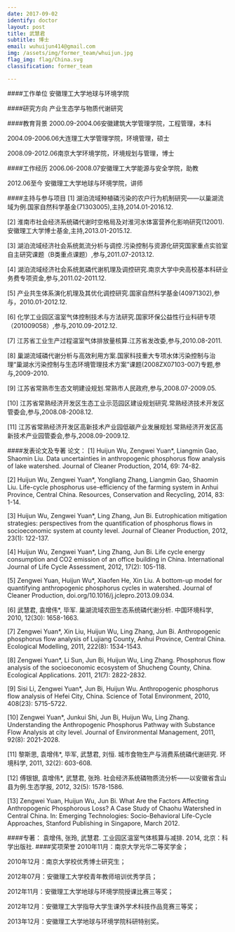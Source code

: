 ```yaml
---
date: 2017-09-02
identify: doctor
layout: post
title: 武慧君
subtitle: 博士
email: wuhuijun414@gmail.com
img: /assets/img/former_team/whuijun.jpg
flag_img: flag/China.svg
classification: former_team

---
```


####工作单位
安徽理工大学地球与环境学院

####研究方向
产业生态学与物质代谢研究

####教育背景
2000.09-2004.06安徽建筑大学管理学院，工程管理，本科

2004.09-2006.06大连理工大学管理学院，环境管理，硕士

2008.09-2012.06南京大学环境学院，环境规划与管理，博士

####工作经历
2006.06-2008.07安徽理工大学能源与安全学院，助教

2012.06至今	安徽理工大学地球与环境学院，讲师


####主持与参与项目
[1]       湖泊流域种植磷污染的农户行为机制研究——以巢湖流域为例.国家自然科学基金(71303005),主持,2014.01-2016.12.

[2]       淮南市社会经济系统磷代谢时空格局及对淮河水体富营养化影响研究(12001).安徽理工大学博士基金,主持,2013.01-2015.12.

[3]       湖泊流域经济社会系统氮流分析与调控.污染控制与资源化研究国家重点实验室自主研究课题（B类重点课题）,参与,2011.07-2013.12.

[4]       湖泊流域经济社会系统氮磷代谢机理及调控研究.南京大学中央高校基本科研业务费专项资金,参与,2011.02-2011.12.

[5]       产业共生体系演化机理及其优化调控研究.国家自然科学基金(40971302),参与，2010.01-2012.12.

[6]       化学工业园区温室气体控制技术与方法研究.国家环保公益性行业科研专项（201009058）,参与,2010.09-2012.12.

[7]       江苏省工业生产过程温室气体排放量核算.江苏省发改委,参与,2010.08-2011.

[8]       巢湖流域磷代谢分析与高效利用方案.国家科技重大专项水体污染控制与治理“巢湖水污染控制与生态环境管理技术方案”课题(2008ZX07103-007)专题,参与,2009-2010.

[9]       江苏省常熟市生态文明建设规划.常熟市人民政府,参与,2008.07-2009.05.

[10]   江苏省常熟经济开发区生态工业示范园区建设规划研究.常熟经济技术开发区管委会,参与,2008.08-2008.12.

[11] 江苏省常熟经济开发区高新技术产业园低碳产业发展规划.常熟经济开发区高新技术产业园管委会,参与,2008.09-2009.12.

####发表论文及专著
论文：
[1]     Huijun Wu, Zengwei Yuan*, Liangmin Gao, Shaomin Liu. Data uncertainties in anthropogenic phosphorus flow analysis of lake watershed. Journal of Cleaner Production, 2014, 69: 74-82.

[2]     Huijun Wu, Zengwei Yuan*, Yongliang Zhang, Liangmin Gao, Shaomin Liu. Life-cycle phosphorus use-efficiency of the farming system in Anhui Province, Central China. Resources, Conservation and Recycling, 2014, 83: 1-14.

[3]     Huijun Wu, Zengwei Yuan*, Ling Zhang, Jun Bi. Eutrophication mitigation strategies: perspectives from the quantification of phosphorus flows in socioeconomic system at county level. Journal of Cleaner Production, 2012, 23(1): 122-137.

[4]     Huijun Wu, Zengwei Yuan*, Ling Zhang, Jun Bi. Life cycle energy consumption and CO2 emission of an office building in China. International Journal of Life Cycle Assessment, 2012, 17(2): 105-118.

[5]     Zengwei Yuan, Huijun Wu*, Xiaofen He, Xin Liu. A bottom-up model for quantifying anthropogenic phosphorus cycles in watershed. Journal of Cleaner Production, doi.org/10.1016/j.jclepro.2013.09.034.

[6]     武慧君, 袁增伟*, 毕军. 巢湖流域农田生态系统磷代谢分析. 中国环境科学, 2010, 12(30): 1658-1663.

[7]     Zengwei Yuan*, Xin Liu, Huijun Wu, Ling Zhang, Jun Bi. Anthropogenic phosphorus flow analysis of Lujiang County, Anhui Province, Central China. Ecological Modelling, 2011, 222(8): 1534-1543.

[8]     Zengwei Yuan*, Li Sun, Jun Bi, Huijun Wu, Ling Zhang. Phosphorus flow analysis of the socioeconomic ecosystem of Shucheng County, China. Ecological Applications. 2011, 21(7): 2822-2832.

[9]     Sisi Li, Zengwei Yuan*, Jun Bi, Huijun Wu. Anthropogenic phosphorus flow analysis of Hefei City, China. Science of Total Environment, 2010, 408(23): 5715-5722.

[10] Zengwei Yuan*, Junkui Shi, Jun Bi, Huijun Wu, Ling Zhang. Understanding the Anthropogenic Phosphorus Pathway with Substance Flow Analysis at city level. Journal of Environmental Management, 2011, 92(8): 2021-2028.

[11] 黎斯思, 袁增伟*, 毕军, 武慧君, 刘恒. 城市食物生产与消费系统磷代谢研究. 环境科学, 2011, 32(2): 603-608.

[12] 傅银银, 袁增伟*, 武慧君, 张玲. 社会经济系统磷物质流分析——以安徽省含山县为例.生态学报, 2012, 32(5): 1578-1586.

[13] Zengwei Yuan, Huijun Wu, Jun Bi. What Are the Factors Affecting Anthropogenic Phosphorous Loss? A Case Study of Chaohu Watershed in Central China. In: Emerging Technologies: Socio-Behavioral Life-Cycle Approaches, Stanford Publishing in Singapore, March 2012.

####专著：
袁增伟, 张玲, 武慧君. 工业园区温室气体核算与减排. 2014, 北京：科学出版社.
####奖项荣誉
2010年11月：南京大学光华二等奖学金；

2010年12月：南京大学校优秀博士研究生；

2012年07月：安徽理工大学校青年教师培训优秀学员；

2012年11月：安徽理工大学地球与环境学院授课比赛三等奖；

2012年12月：安徽理工大学指导大学生课外学术科技作品竞赛三等奖；

2013年12月：安徽理工大学地球与环境学院科研特别奖。
